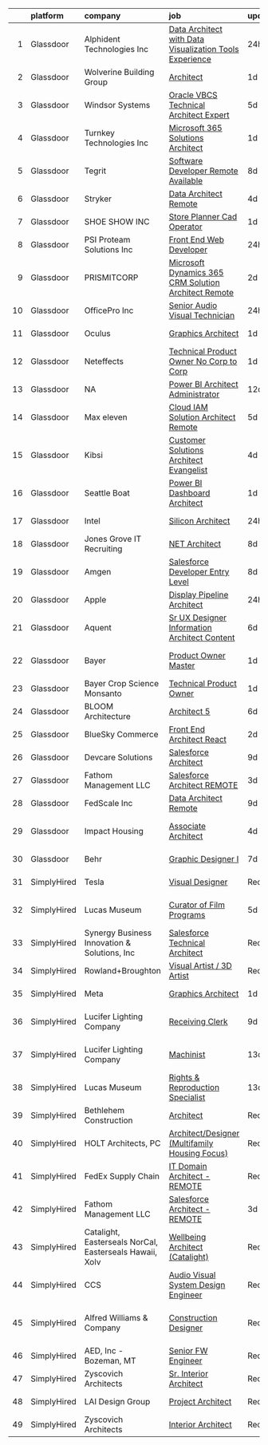 

|    | platform    | company                                                 | job                                                                                                                                                                                                                                                                                                                                                                                                                                                                                                                                                                                                                                                                                                                                                                                                                                                                                                                                                                                                                                                                                                                                                                                                                                                                                                                                                                                                                                                    | update_time   | location                    |
|---:|:------------|:--------------------------------------------------------|:-------------------------------------------------------------------------------------------------------------------------------------------------------------------------------------------------------------------------------------------------------------------------------------------------------------------------------------------------------------------------------------------------------------------------------------------------------------------------------------------------------------------------------------------------------------------------------------------------------------------------------------------------------------------------------------------------------------------------------------------------------------------------------------------------------------------------------------------------------------------------------------------------------------------------------------------------------------------------------------------------------------------------------------------------------------------------------------------------------------------------------------------------------------------------------------------------------------------------------------------------------------------------------------------------------------------------------------------------------------------------------------------------------------------------------------------------------|:--------------|:----------------------------|
|  1 | Glassdoor   | Alphident Technologies Inc                              | [Data Architect with Data Visualization Tools Experience](https://www.glassdoor.com/partner/jobListing.htm?pos=102&ao=1110586&s=58&guid=00000182d3d5ea8e8e10d9951020daf3&src=GD_JOB_AD&t=SR&vt=w&ea=1&cs=1_8dd8924b&cb=1661411388421&jobListingId=1008091024551&cpc=608BEFD8E68346F1&jrtk=3-0-1gb9tbqltkbna801-1gb9tbqmbg4ei800-f379114849b5b46f--6NYlbfkN0CzKb5aVKsQyk0cUDde7j4UadduKN6okquHPuS51X0q8tczcIZnFMkH5iQ5ylHUeiTba-4bv7qsjjejpTvV3S8sZiaKMainvVRDHoos72AAYt__Zrrx8rm_xwowH6ei5AhDmjmJZ_Jc-vZi56wqUa73kpiJuVD7aSNplxwGClCygDjEgokMZAnVh2sIdKDvVw7j7e1X3Si76F_kOcb3wSIejK-QaBqPCWfqRT_Peqw9IPvt4yKtjhmuFDNlqAxR28LST8yrXYhlrIagq08v5IZ8M2Rv7XJWSF7Vn-YOS4i3YA5g6Q9SwqLP1nuYoZwWebNuMk48L0ODux_Zd6QRP0wIpnynRxmlOTmZ3TDqPoxQtPQBuQ3Bkmf_XL_NziQMQEz4-GLGZdxljZEatR-LSOQQ481duRq1NFhl5WXpPM6991RY9QsY8Zu6rypGxF5SHJfkwyq5ucIc7YlgkqmdcOOMZ2mrzY2x3bunAlx0ow_aBGv92MVJpBT7lILIipvYdreezDOGzQv5GA%3D%3D)                                                                                                                                                                                                                                                                                                                                                                                                                                                                                                                                         | 24h           | Remote                      |
|  2 | Glassdoor   | Wolverine Building Group                                | [Architect](https://www.glassdoor.com/partner/jobListing.htm?pos=128&ao=1136043&s=58&guid=00000182d3d5ea8e8e10d9951020daf3&src=GD_JOB_AD&t=SR&vt=w&cs=1_736a599d&cb=1661411388424&jobListingId=1008087961641&jrtk=3-0-1gb9tbqltkbna801-1gb9tbqmbg4ei800-98dffda07a38f17c-)                                                                                                                                                                                                                                                                                                                                                                                                                                                                                                                                                                                                                                                                                                                                                                                                                                                                                                                                                                                                                                                                                                                                                                             | 1d            | Grand Rapids, MI            |
|  3 | Glassdoor   | Windsor Systems                                         | [Oracle VBCS Technical Architect  Expert](https://www.glassdoor.com/partner/jobListing.htm?pos=130&ao=1136043&s=58&guid=00000182d3d5ea8e8e10d9951020daf3&src=GD_JOB_AD&t=SR&vt=w&ea=1&cs=1_a1a10061&cb=1661411388424&jobListingId=1008081085044&jrtk=3-0-1gb9tbqltkbna801-1gb9tbqmbg4ei800-6e218c3c7eeb7790-)                                                                                                                                                                                                                                                                                                                                                                                                                                                                                                                                                                                                                                                                                                                                                                                                                                                                                                                                                                                                                                                                                                                                          | 5d            | Remote                      |
|  4 | Glassdoor   | Turnkey Technologies Inc                                | [Microsoft 365 Solutions Architect](https://www.glassdoor.com/partner/jobListing.htm?pos=129&ao=1136043&s=58&guid=00000182d3d5ea8e8e10d9951020daf3&src=GD_JOB_AD&t=SR&vt=w&ea=1&cs=1_6bfd151d&cb=1661411388424&jobListingId=1008089399516&jrtk=3-0-1gb9tbqltkbna801-1gb9tbqmbg4ei800-d1f30900e06d0dab-)                                                                                                                                                                                                                                                                                                                                                                                                                                                                                                                                                                                                                                                                                                                                                                                                                                                                                                                                                                                                                                                                                                                                                | 1d            | Remote                      |
|  5 | Glassdoor   | Tegrit                                                  | [Software Developer  Remote Available ](https://www.glassdoor.com/partner/jobListing.htm?pos=111&ao=1110586&s=58&guid=00000182d3d5ea8e8e10d9951020daf3&src=GD_JOB_AD&t=SR&vt=w&ea=1&cs=1_ad7a29ef&cb=1661411388423&jobListingId=1008074129417&cpc=654405A9B1E0A9F5&jrtk=3-0-1gb9tbqltkbna801-1gb9tbqmbg4ei800-31ea58efc222df99--6NYlbfkN0BYTXhm1cbXLAspEfzBkuVxq2TVVktJReCYtVkqu0WvP24Gm3Dxy7MDa6OJSrO0xO6C66tfxA8ttbJfLdpWJkOgdtvkYOy2-vXX6QsvaM9J3wudpgQJfabM3wvw393EsEKyI2j8r-2wX6ovTATJdOhRulDCxWlu-ACK69X5QuY6KgD_QcQy8D0VRgb4a4kmfd0HkZWDh8TzRGLtc8etXnPq0CqhFHddBgt16dvEUoTj9PKRaEPAiXuLBw8BC6mQMR_OgrkwLQk3yvBwj4VOj5EjIQn-RohIAbTMCKoGUiX21iP-x6eQW5dDf8i4R6mPL6kOxJBi1sLdvAXTFNrkLWcuDqrvqMP9YfZeJhJoHV7DcfSa19pw4AZ4qr-vrCNClrvMNgvqd73c6cXujGDc4VJsXh2z1AVhOE8vXaugD5HyY5Z34IapzZJyztVTnr8FvcfVSE9RHOeUtH7Ip4VFm6hp357VBOQwRZEhuDHdc6DPiYpxF2av0SU5NP4s-g7ZFLYrSMCLg1zfhw%3D%3D)                                                                                                                                                                                                                                                                                                                                                                                                                                                                                                                                                           | 8d            | Remote                      |
|  6 | Glassdoor   | Stryker                                                 | [Data Architect  Remote ](https://www.glassdoor.com/partner/jobListing.htm?pos=109&ao=1110586&s=58&guid=00000182d3d5ea8e8e10d9951020daf3&src=GD_JOB_AD&t=SR&vt=w&cs=1_a70ba7a9&cb=1661411388423&jobListingId=1008082755386&cpc=654405A9B1E0A9F5&jrtk=3-0-1gb9tbqltkbna801-1gb9tbqmbg4ei800-362a5d24adb281af--6NYlbfkN0DDb2HBbdgERfTLVhW415YjhZ7zErQZ38tY3lCcTrqyrs2mBnBskfi5muEc3bbt5s9YgCohieUqzyiblkUs2gnH74IpCJFrwLLP8gGQUHefikZRha4SQs5dkOc2U_vd9wydn5yech3fHou46ZKilgXhpCYtNjC7A0Jy_LW7-EA054ws348dOAood89HCuBP5of7-Ct_A1b5loCw2pNKSQuyduVlVcPN62OE8g0vwk54SNIcqGu-87_Jzrsrc66jpwpnEzoj5ahYyFxynRurKX-yZQEKGo59qG0dt-EfEKEr1HJOJHZ8W_9E2IHa9D_dUr2mRbwvMTvgpNizET0sUEtjP4btyyGMGzeiRk4x1tfOWdb1SeLXt_0zgczeYRhLHHIT-k2ADJ79ZnbTIrRj5QhlkuShgTTUDIcQZV9Hu6ICBXp18_cGpFG61G-HXq8yYrSbbHe_hSkGVR_e3h4C1U8p1KkU67sQVjzA3m24GMe9x5Y4M09TNmYwMeSI7eQ90mUeB7s0KFRZzUvpPxKcG-Kks4NLwultjyF7Z_r5755LlpqMVo6T8rgFoJxE10D7eKnZiVSWaDxArYjfvNTXQC95031ggVwAgSFe4TYfRocWIYR7I2s12yi0voAzCcUzdbDhZGxUcakU_NChQFw7W3J4diNbhR-sN5WZrMelfn4zS2prF_q8zUqwBFVSkUFIu0WDNxZcUT0f3HA3KwET4kmGB6o1Rg0pfmsVRFLtGf2J6RA_EqgqDHKW_RK6oscS_byUCub3Ey-XBEj2F4kKQp9NjMJxlGyymF7jFYl1ZZjd-7Zp9kCNxl36jXUQ4zM_rJ6Pq8BM9VcXMN0cMp0fAG61iHua7HvPgVd_V1xEUvNfC4iVBz-LL-eNTCq0Nx05LhLYEMH1ahz_qGGUGwDZnkCLpzXFe33QkfzaegTvQ0wDhekHpEZNzCMQQFu7dz7cLWwnyiYMDmoc_rMQzFAhmQy3LwuAS-5pi3ahKsV-cJ4GSM35zS0xIUHC_mWCOzTqIH3ulMMxiCyymPWg0rbG0o3kbFMMr1CbFVfYve1HPowjkQ%3D%3D)              | 4d            | Michigan                    |
|  7 | Glassdoor   | SHOE SHOW INC                                           | [Store Planner Cad Operator](https://www.glassdoor.com/partner/jobListing.htm?pos=118&ao=1136043&s=58&guid=00000182d3d5ea8e8e10d9951020daf3&src=GD_JOB_AD&t=SR&vt=w&ea=1&cs=1_7d9fdb03&cb=1661411388423&jobListingId=1008088599090&jrtk=3-0-1gb9tbqltkbna801-1gb9tbqmbg4ei800-e3da1e5a9b83e560-)                                                                                                                                                                                                                                                                                                                                                                                                                                                                                                                                                                                                                                                                                                                                                                                                                                                                                                                                                                                                                                                                                                                                                       | 1d            | Concord, NC                 |
|  8 | Glassdoor   | PSI Proteam Solutions Inc                               | [Front End Web Developer](https://www.glassdoor.com/partner/jobListing.htm?pos=121&ao=1136043&s=58&guid=00000182d3d5ea8e8e10d9951020daf3&src=GD_JOB_AD&t=SR&vt=w&ea=1&cs=1_723d8d22&cb=1661411388423&jobListingId=1008091134854&jrtk=3-0-1gb9tbqltkbna801-1gb9tbqmbg4ei800-1c3e043f3187a2b0-)                                                                                                                                                                                                                                                                                                                                                                                                                                                                                                                                                                                                                                                                                                                                                                                                                                                                                                                                                                                                                                                                                                                                                          | 24h           | Remote                      |
|  9 | Glassdoor   | PRISMITCORP                                             | [Microsoft Dynamics 365 CRM Solution Architect   Remote](https://www.glassdoor.com/partner/jobListing.htm?pos=120&ao=1136043&s=58&guid=00000182d3d5ea8e8e10d9951020daf3&src=GD_JOB_AD&t=SR&vt=w&ea=1&cs=1_1cfb3a04&cb=1661411388423&jobListingId=1008086779947&jrtk=3-0-1gb9tbqltkbna801-1gb9tbqmbg4ei800-978706a382465c12-)                                                                                                                                                                                                                                                                                                                                                                                                                                                                                                                                                                                                                                                                                                                                                                                                                                                                                                                                                                                                                                                                                                                           | 2d            | Remote                      |
| 10 | Glassdoor   | OfficePro  Inc                                          | [Senior Audio Visual Technician](https://www.glassdoor.com/partner/jobListing.htm?pos=107&ao=1110586&s=58&guid=00000182d3d5ea8e8e10d9951020daf3&src=GD_JOB_AD&t=SR&vt=w&ea=1&cs=1_341b5e11&cb=1661411388422&jobListingId=1008091299162&cpc=6945AE2F4B03E059&jrtk=3-0-1gb9tbqltkbna801-1gb9tbqmbg4ei800-02b5f68411eb2a6e--6NYlbfkN0D_8t2m6d50VhCpl4Fo9khjsC-oEtwkXb0TgrV3aVXbwyBLyeSrFdrqIMvaoNCmo4fS_46cZrOTxrNWYU_G3NpmieO_2f2IwHUwTf-ahWGVQnFKOIOnkW2QBaJkZijUn_4Fto9JT9BYjkXUwmaRDVDfjUMZvxDtHYJyJ0ylNF7ImEB8TSmJkOj4ePBiDBy5pNkMcCpuf_dZnuE_J-H5bNgrwsr2FRtQ4dTe9mexFUGfGPFV9QVYj3UQiqA8edndb1TVZuO-pdavUbjpR8zoKYFu6xo5XOs32FLz6GmbLLxd1gjfwemHA6C3J9Rakx7uzjZvWpHHLcNHcbcHFpchPq_R1QMxcWGoGmx3RGL0sWknbu2soCR-FN-C-iH2XyjFigji5td8Xs9l3GeqwwINrO95dc1ORbA_Ai8dL4casnqNgh72b1nM5w0HUkHpW1u4067vRFNvUQ0ecVw6AofPNIVbTk17NPIZi1b4rzdlezPbjfW6fvCEbEQYK2ptA5YtjRNQBXbKLQAAmA%3D%3D)                                                                                                                                                                                                                                                                                                                                                                                                                                                                                                                                                                  | 24h           | New York, NY                |
| 11 | Glassdoor   | Oculus                                                  | [Graphics Architect](https://www.glassdoor.com/partner/jobListing.htm?pos=105&ao=1110586&s=58&guid=00000182d3d5ea8e8e10d9951020daf3&src=GD_JOB_AD&t=SR&vt=w&cs=1_106ab13d&cb=1661411388422&jobListingId=1008089729840&cpc=4F748F1840550ABC&jrtk=3-0-1gb9tbqltkbna801-1gb9tbqmbg4ei800-06593c3a392653bc--6NYlbfkN0DYl4UJW4r1Vl7FEn6T9F-rD9lpC-0oMJVSiWjK_MGUd8e8cHXcpv6KPyjLHZEfqkV4p65aMquXS3afkTk8QD09_mW6sRPpnPu8dWx8qLY4Jb39NsmxEXdcSuM54o3GTpnivYC9XaV1LzuAwDQGUinCnZ-ykaK7egvDEv6nrwYf-D6fb98hz2pyXr06d2qTXJF6m3ib1YS-QlDzGR1EWNGm220VOVLTUKS45Q9zmCyI3qyHtJCFmhDqq7AVwth3RL9mt1GYgIPyGuAeYTEGhuQexX0tncw4JSzSum3lRj8d4LHCpwu6IVvX1hlgHOuBPTOP5RNGo0WJj99y7nO5Z9hif_fdA9G_s_SLsx1N-4MtfbJky6GA7Wzr54CoM4H_X-oWYDSLffLzAbPBjmOk8R4Xa7yj529_wwPZO_bReyQZyomoVIvDaXUXjVl4pJp4vDb9KHFSSG1hhVvUGOct8dXzJEvv93yIHIzl0gf62FEecQafOyzBcwWdgsdldn-_j-TvsE6XKLHR-sy6UPgkma0rNRLnXo5PaoG0oBaJLleKOMO9KV_sSCxswSiVg9Br1UzqTfcc_m2X1mHFk3Qp4ARnMX3AHhAC5__wm4Sfr68tcmegFmSMz2Q2_efZHpIG5CzRuYOOSOM_kqOWwGTwcR5D2W2hpgY9t6UfDJq1S8Ovx-b67ltgrt3GmMGkBygs4ujGL9v2DJZnN1U2ag5XFjms2i-_NwfhPvnZ_tgkiZxv9Abt1QAMJJAgKLvcCn_5egb7QwvZt1w9VXzkB4mqw0QGUQsMsbVGOZ6EItsOKjWx_IBGlR3gn8C0sI3OCuPmc4cXBUNPhoso9OXUZ3GH2s1dCvY6MBkvy7uoiOp-cRFQiT1cQyLdsQdMKyju_ijGKFAn7xHHN6JS1uxqNWb3xzCRHSbdwu6L6ld-WDhwFwCEEEkjtoTVLHLdv87UvK2aPUQ7OY7-gCN8YUfgtpFez_YJBtdu1Gn9OF5tYleOxNO4SsuACWv4y9lERQoJuHxqMSMbdFRu2G71ovemuKgRVfeHJeDDCGUK5EHQXmyzEV2bRTp8k49ZPc0YjP8-5JbjNs0%3D) | 1d            | Redmond, WA                 |
| 12 | Glassdoor   | Neteffects                                              | [Technical Product Owner No Corp to Corp](https://www.glassdoor.com/partner/jobListing.htm?pos=115&ao=1110586&s=58&guid=00000182d3d5ea8e8e10d9951020daf3&src=GD_JOB_AD&t=SR&vt=w&ea=1&cs=1_32daab88&cb=1661411388423&jobListingId=1008088930213&cpc=9908D8D4413DBB8A&jrtk=3-0-1gb9tbqltkbna801-1gb9tbqmbg4ei800-44f66f1cca324b45--6NYlbfkN0DkPptDrJXidHbiX_cAZqY1TBO6BcohTQUDFYyXRozAXCnWqtX7QyrzcYv9EndguHVnaFBm0Jrt1FNMGpE0bRhL456C0bnqUHbB0p_p25SLUHgu9T8KnvBIsXcf-mAhXwA_FqwtH60Qzyt-5idvM2Fqj7u6ScqEjV9i8w59Ri2rgC3UHAzFrc2j0D8kvsx4x6LMU8a4az45jgZlGXh1T1W2B3PNH9RCPPx2Hw9iTPM0lvzd1sf91PvEGOfQBFOpXt8GnQxyW0Ge45K7CcEcNi2KVILsR4XqBbySCTW2tuCzvk7DwKWe2y52Grw8gQu0TZVhkzEzwLVE62noO9BLCzk0CPE2_Uw7RSXCt1MriRfUuFSaAP_If1-3xZvhluDu9xvLvKJOKiYxEhSqPfE_q-4xpac6gktr9ZyAbBnDo_TXDEw32KarROeI3uFhhl627U1MYor0Y564qQEnxGjBqXqiZOcHqAQe__1QF6rafs-YWMKvQa-jOxW6OoeLV9bWPivo3A3YfuFYiqKLnnpI-Wks)                                                                                                                                                                                                                                                                                                                                                                                                                                                                                                                                                     | 1d            | Remote                      |
| 13 | Glassdoor   | NA                                                      | [Power BI Architect Administrator](https://www.glassdoor.com/partner/jobListing.htm?pos=110&ao=1110586&s=58&guid=00000182d3d5ea8e8e10d9951020daf3&src=GD_JOB_AD&t=SR&vt=w&ea=1&cs=1_ca452ed1&cb=1661411388423&jobListingId=1008069089979&cpc=FD1C1DA32C38CFA7&jrtk=3-0-1gb9tbqltkbna801-1gb9tbqmbg4ei800-23f1cd14e682bfad--6NYlbfkN0C0ypVDY4-8ByenE0etoQUbEbmqUK4CxMugKcitdDNcCV-e_S8PxCvOE8W52me5AlISrs2ojzLyL_StD4M3QQyFFP38fAVH6k6UB3--yGC9motAeAsZK7DuUftlnm3Ey8s-jTbcARPfdWFOmNRWPHAIr4CSoxpRLRKVNmr3JWPIcI0eYmafDYT7LffR5lD_4z9bm6rGmRfdSQgoSTuf8Bje_LJJ55nMTAxVoooABy5Zi86msuq-dVv_TX-GPN9Sqoe-O5zTyUwwpPY_LdRy6MSEoZhZ_1qeCGt9BEX7XIrtR1yfGFirQgT5rM3gCWZ0VEl0q433hSZYf_DQ8o0J4EAniKrbyHr-X43RT4BaOrymssMdpEqUF6dIbrToxzx-7C01iTjAEaLDW20CZ-PtcdiejPn8NxUJE2QfHL2G8vbV_9XZEWcHhs5l_2OC4qnEPrnNNCHLjINIHnpo_zXHr2fmwVdxuxzR3sDHgPoAH2v7Ah30l-bgCmYXqOMICmm94ca7mIsA6rIQDrory6WinEiu)                                                                                                                                                                                                                                                                                                                                                                                                                                                                                                                                                            | 12d           | Remote                      |
| 14 | Glassdoor   | Max eleven                                              | [Cloud IAM Solution Architect    Remote](https://www.glassdoor.com/partner/jobListing.htm?pos=122&ao=1136043&s=58&guid=00000182d3d5ea8e8e10d9951020daf3&src=GD_JOB_AD&t=SR&vt=w&ea=1&cs=1_375dadaa&cb=1661411388424&jobListingId=1008081881839&jrtk=3-0-1gb9tbqltkbna801-1gb9tbqmbg4ei800-fd1c2c59c7451c79-)                                                                                                                                                                                                                                                                                                                                                                                                                                                                                                                                                                                                                                                                                                                                                                                                                                                                                                                                                                                                                                                                                                                                           | 5d            | Remote                      |
| 15 | Glassdoor   | Kibsi                                                   | [Customer Solutions Architect   Evangelist](https://www.glassdoor.com/partner/jobListing.htm?pos=117&ao=1136043&s=58&guid=00000182d3d5ea8e8e10d9951020daf3&src=GD_JOB_AD&t=SR&vt=w&ea=1&cs=1_6f87cf53&cb=1661411388423&jobListingId=1008082677489&jrtk=3-0-1gb9tbqltkbna801-1gb9tbqmbg4ei800-78201ecf458b0e51-)                                                                                                                                                                                                                                                                                                                                                                                                                                                                                                                                                                                                                                                                                                                                                                                                                                                                                                                                                                                                                                                                                                                                        | 4d            | Remote                      |
| 16 | Glassdoor   | Seattle Boat                                            | [Power BI Dashboard Architect](https://www.glassdoor.com/partner/jobListing.htm?pos=124&ao=1136043&s=58&guid=00000182d3d5ea8e8e10d9951020daf3&src=GD_JOB_AD&t=SR&vt=w&ea=1&cs=1_e8df8945&cb=1661411388424&jobListingId=1008087896966&jrtk=3-0-1gb9tbqltkbna801-1gb9tbqmbg4ei800-55e2a4140ff30872-)                                                                                                                                                                                                                                                                                                                                                                                                                                                                                                                                                                                                                                                                                                                                                                                                                                                                                                                                                                                                                                                                                                                                                     | 1d            | Bellevue, WA                |
| 17 | Glassdoor   | Intel                                                   | [Silicon Architect](https://www.glassdoor.com/partner/jobListing.htm?pos=119&ao=1136043&s=58&guid=00000182d3d5ea8e8e10d9951020daf3&src=GD_JOB_AD&t=SR&vt=w&cs=1_d8e2342a&cb=1661411388423&jobListingId=1008090300949&jrtk=3-0-1gb9tbqltkbna801-1gb9tbqmbg4ei800-4e908121385d0c01-)                                                                                                                                                                                                                                                                                                                                                                                                                                                                                                                                                                                                                                                                                                                                                                                                                                                                                                                                                                                                                                                                                                                                                                     | 24h           | Hudson, MA                  |
| 18 | Glassdoor   | Jones Grove IT Recruiting                               | [ NET Architect](https://www.glassdoor.com/partner/jobListing.htm?pos=112&ao=1110586&s=58&guid=00000182d3d5ea8e8e10d9951020daf3&src=GD_JOB_AD&t=SR&vt=w&ea=1&cs=1_f081c0ab&cb=1661411388423&jobListingId=1008074111267&cpc=7F6F94E2229B3AB5&jrtk=3-0-1gb9tbqltkbna801-1gb9tbqmbg4ei800-f56a0f2531ab0d19--6NYlbfkN0CK_ae8E8OUCECNo873J7aTiFbTacEgCQxiWMjncCMBOv7uSBlgPAwmxPYyWDFGmT4n8l0l6RhTtL8pl7ZfV6qVGBqjUdjKuCcZ3A1rMiQ21ofWkgsIxJDGmZZXYSzMVaYiGLzHszoeKiYgqL_iuAF0CpKsN8UEPT8zG2TE4jFYRvvDTQoiWc25cfntEXuhFQAo1Mya1V5jVcQQxQ6KT4UyNL1r2teGPdaivPzdBz4dMg2I6hF3iftQXEYMf2Xm16wkz1y_X6ldMH1qtoCrxOGackydWriQ4KLkgXt_J7jNbjoFqrSgRuzybE7C_N6pGDes_RwU3CQOhGB-DEOzbDzI2BR7siz1ZLH69vsbIxumRmpnTGr0KK3hpvkc9qXnsSJXIW7I1pR1tFyDYkJsTQhhBf-UEt280v7fF7SX8qKuZoI36cwt-n_3bkka4lYWii-JeFxmTTI6zHD8uCjn2L2PfyFWH95DKfEaQe9aIxWlD13yKG34UdoY6wvOpzeQgDo%3D)                                                                                                                                                                                                                                                                                                                                                                                                                                                                                                                                                                                                | 8d            | Charlotte, NC               |
| 19 | Glassdoor   | Amgen                                                   | [Salesforce Developer   Entry Level](https://www.glassdoor.com/partner/jobListing.htm?pos=125&ao=1136043&s=58&guid=00000182d3d5ea8e8e10d9951020daf3&src=GD_JOB_AD&t=SR&vt=w&cs=1_af87d387&cb=1661411388424&jobListingId=1008074343550&jrtk=3-0-1gb9tbqltkbna801-1gb9tbqmbg4ei800-8429ed1715fc0585-)                                                                                                                                                                                                                                                                                                                                                                                                                                                                                                                                                                                                                                                                                                                                                                                                                                                                                                                                                                                                                                                                                                                                                    | 8d            | Thousand Oaks, CA           |
| 20 | Glassdoor   | Apple                                                   | [Display Pipeline Architect](https://www.glassdoor.com/partner/jobListing.htm?pos=108&ao=1110586&s=58&guid=00000182d3d5ea8e8e10d9951020daf3&src=GD_JOB_AD&t=SR&vt=w&cs=1_9b368c06&cb=1661411388422&jobListingId=1008090134447&cpc=3DB599BF2F4828F0&jrtk=3-0-1gb9tbqltkbna801-1gb9tbqmbg4ei800-3f8ceee75ab23769--6NYlbfkN0BvKrLyj5gPmtZO9T8euul8TCxuuKNOtzRJOomxnwSEodTz2Bc-sPZl8WPllYOnI2gr_wBPOLiH-goueqRhUbDSVZ5LOE40OpZG_7G07qcO_l2MCcsiVCHpeM34y2_x_00BTLlllJOFGCXrXMHtZGWhOTs3kIrtpABg9JQWsMvBt9crnr6CkBLpy229y4LMyOAPYXbzbMDs80lXQ7dmov7mBMIQt9hQzZlBnvFuhi7nhxDfssDIuuvM5EdmdQqU-PRm5o8mAj3yzdTmyQyzBZfqkh61vkaULnR-z-zo84KPH2fQZJuhO0Zk0y7Cw63_Yi6_KMZrWbXUENDRXGnU60Yz2pf2NlrOkmQMf28pGVwU2k3oiR_S3vtF4MJh0jJJnhfffHqyFl2vyZVF3gtQmSBwMbGLWQ0XYjIsFpitYMOhQUJ-zXUj1IjJxZr86-BbF5io6_YVNN28r1k8OheYOtH1BS56v6fgB6m_PHjOG_ox1r9Yygk2G6M0TJuuT24bghVTythOGCZeFAVrNLQ9yMKrLPlB4jaFLpqC00QdshN7fq-cOp9H3Mp0bIGatiXylmX3kxqs0tWQ0aTzZ9SXCIPZ84Mqqin8wcnUIfgnR6qLBlt6nHCV3haI3U46UjvkaAC3qQ5zLNW0Kdq_O80BK90UVLxF8lsj5XnjfW4oqCiI-6OaxymsuC-PHyf8MsD8SYfiFdJrXLlmnbT8KXNi8EqD9XR_yTyno9Sc2-vK74TZYqDEAktt_BbgZsEJqgus6N-mcyaLX0Z8debNTN7PIIXOz2U1f8cQLDfjEd69kxIevR9hBzhXNlH367zzTVlulfEnDYKqPI0NYOtajwIwlfl0oRlh5IiBuSAFnj3QMe8l0hrD7_L2oxmgotStuQa1n4RaGQFcTDre1gH2EiSnUQ3V3jTRpxalzHbReJQ_VCz4c5YU-675b-45UF2b0mdxpJcp1zicUSMqZdi2R_R0oER4)                                                                                                       | 24h           | San Diego, CA               |
| 21 | Glassdoor   | Aquent                                                  | [Sr  UX Designer  Information Architect   Content](https://www.glassdoor.com/partner/jobListing.htm?pos=114&ao=1110586&s=58&guid=00000182d3d5ea8e8e10d9951020daf3&src=GD_JOB_AD&t=SR&vt=w&cs=1_f36fc51a&cb=1661411388423&jobListingId=1008078866185&cpc=3DB599BF2F4828F0&jrtk=3-0-1gb9tbqltkbna801-1gb9tbqmbg4ei800-e60f90030a0c61e9--6NYlbfkN0DMrcEu7yrtATojKJA7cEzGQ3FdRGWLh0CZQInL4ECGI9gD0Wolx9R2v-Aex0-GK04fkRi0TyjxqqvHOIBlNWjkEX5BmjUnO2DIisJfETPn0mn1jgY3PNn0S_9Fjjdr12n594baQvFqoCKo_9-W2dLZP2aIGPZiJHsgLO8Jf2UnY7O8rCTeaUZYvVCLmc4BQgC1x83o2BnOMIJEeKMoicC9OPhtdmP7uB-NRi9Z22tw6Nem6ddghDYhN8LStQGrY_vqDl37NGjAy6sjmWnJZccRLGkG8y3fZAXY13EyTexQm6LgPDYYTbSiFLVpdSS7peEIKqbxUPlAyk7pC11ZThzvPhgFUYnRgEr3UK5arGRGGFZbRLheuH2VKtukFPlZxFkVVtHE7QSr5VbX2d5QtL-GPfJvccHC91mTFVGFym3IrZg9x4UpddBMOXy3il9MgrMvopHmwZ0NwA%3D%3D)                                                                                                                                                                                                                                                                                                                                                                                                                                                                                                                                                                                                                     | 6d            | Chicago, IL                 |
| 22 | Glassdoor   | Bayer                                                   | [Product Owner   Master](https://www.glassdoor.com/partner/jobListing.htm?pos=123&ao=1136043&s=58&guid=00000182d3d5ea8e8e10d9951020daf3&src=GD_JOB_AD&t=SR&vt=w&cs=1_2e9f02a8&cb=1661411388424&jobListingId=1008088874453&jrtk=3-0-1gb9tbqltkbna801-1gb9tbqmbg4ei800-681aee974ef29260-)                                                                                                                                                                                                                                                                                                                                                                                                                                                                                                                                                                                                                                                                                                                                                                                                                                                                                                                                                                                                                                                                                                                                                                | 1d            | San Francisco, CA           |
| 23 | Glassdoor   | Bayer Crop Science  Monsanto                            | [Technical Product Owner](https://www.glassdoor.com/partner/jobListing.htm?pos=113&ao=1110586&s=58&guid=00000182d3d5ea8e8e10d9951020daf3&src=GD_JOB_AD&t=SR&vt=w&ea=1&cs=1_1430544e&cb=1661411388423&jobListingId=1008089028748&cpc=451933188B21919D&jrtk=3-0-1gb9tbqltkbna801-1gb9tbqmbg4ei800-7fef826ca3e4378d--6NYlbfkN0ARyD88zZa8G4fZaD6jLAgXtQ8K-B7dWBWCK8oXQKVaKig_6nzqbLjwMGuvQzHRYlMp2LjXGf4YdDKkocwr1uOO9MrEQNgUg7cusAnVhLy567shf-tEHyvqSGAr1qLuwQ_9nL9_gHKddjR1IVNqf1xeKHNAU1-ro2lLgEqvnLrg6PtYIQFqGEHb_ib2L5w87ROw1DEqKryS6V7lQYfreVV0wJ4StFoDqE2IlPReNfKIqzzo5sEVnkEpH09Rw7f2vEWDF6zwEoh6yzAo7LMwS8AWYX_H9Fm3X37jKztVjYLU6gQMZrrnfBGfTWEi1QLOskMV_NaNxsoHyONdCLRwAjH74js_zrEMv8JK_saEtC8617IdOwaoZ0_kLbqeVetcchFMJXqpUG-Lz-Kn1NtzZNYgo1VuhiknUpJAF02dDVXToB5pZrGltvAPMR7SdLYAg6UdiwtBCs0sBv-NU6UA-JCT9BERlWuOnK2gqDC__yus1cCs6rUq9LjKuWhlYWupF2kvpKcFXqoBNjbTUT0fY7bn)                                                                                                                                                                                                                                                                                                                                                                                                                                                                                                                                                                     | 1d            | Remote                      |
| 24 | Glassdoor   | BLOOM Architecture                                      | [Architect 5 ](https://www.glassdoor.com/partner/jobListing.htm?pos=101&ao=1110586&s=58&guid=00000182d3d5ea8e8e10d9951020daf3&src=GD_JOB_AD&t=SR&vt=w&ea=1&cs=1_d8926bcc&cb=1661411388421&jobListingId=1008080060773&cpc=BE7ED86EB2F099E4&jrtk=3-0-1gb9tbqltkbna801-1gb9tbqmbg4ei800-2dd7d1af7da0ac01--6NYlbfkN0A4hgeKHdLyHgzaskNEvl2xXMVaueUT71iJOYpLYISQUCp9QgmWQMTvKiX-rI0aCl7N-e4QFIdpyUjJTx-Pp7WquQIS6qIzIw9-hLm8BQHOsiyd-SEykKNVBNFAgDIL0syYiF-8gPtgCD-tClMPJpLk4ML8LwxxTI-sqWmrtViDFvHzBFiXbWs4GOKccc6l-8sT1z165rTOPA67h1PMkvCyb8fJdFIOOR9zcGEb-t7jPDZh0PQZUJEgAdQtfkZfG1vwXNZ_4Um4e3T2KuNlMYS0z8M8Tb-Baz51G-VUrIBsGrvvP4Mjwb13-dYyVodXTyfvEHiPvmqeF_eJopHayLrE9hw94jWKfawFyMUDFT5zaYasXyVKRDlFKcS6X52oxN_JcPPvs7_yYgNrhQPjBLR2RGCS0sesbkCLI3OqAMD-4-0kFq_IOA0T_LORVplLAsupM99CSUN7Y9J4ZhpAmj73G-FWlF0JzAuu6QcMkjVva5InK6fECOzrPebI74uJ06U%3D)                                                                                                                                                                                                                                                                                                                                                                                                                                                                                                                                                                                                  | 6d            | Boston, MA                  |
| 25 | Glassdoor   | BlueSky Commerce                                        | [Front End Architect  React ](https://www.glassdoor.com/partner/jobListing.htm?pos=106&ao=1110586&s=58&guid=00000182d3d5ea8e8e10d9951020daf3&src=GD_JOB_AD&t=SR&vt=w&ea=1&cs=1_fb009b3e&cb=1661411388422&jobListingId=1008086108046&cpc=18C9CE28155C17C5&jrtk=3-0-1gb9tbqltkbna801-1gb9tbqmbg4ei800-e1f302f7addde22f--6NYlbfkN0DQHi8NIuGFDQ1s5DRyfbhGDfgYsFrAIFuVvfJHxEt88uzrkCnJKAgcr6FDmE6GQLu_MIaeN2NlMNDruQlBIA5_YlCigHMfLdGIj3qK0nCbUNUj7gFFFpFetrw-mZ98qFufR47D3BxKh9Qge3GwI_Ux4s09fzLS0PlqCIJBNNSpSxgwrENAowDW9Lyzw7FaycPC7SQRxD855AjsoBHqsWMFtkmO_Zu3nvHpjGG5GciqO-EO51pbGA4ANTkY6LlkAcRNZuFOVa1UrTEqdx7JmntkcDdzlScqpwXG_2_O5RtdNghThYLvpuXsISalxaYGca11KIcwtTMMSWLk3zOiYt0YPSztDGu5PBa5Evh9hWKKgNh0DpByYksbfvs9VsEUddaGQ_XTIb7fTu35Ppqk-v6FErNM1zKQdZsQ26bpftleRyFvT0oEREdw1LMJWve5w0U_q051B_X2GV65d-mHfFEYCNQhunkwI6e6f9gwkVehPCCxcjgYo9EY1MjRLsMUZlk%3D)                                                                                                                                                                                                                                                                                                                                                                                                                                                                                                                                                                                   | 2d            | Remote                      |
| 26 | Glassdoor   | Devcare Solutions                                       | [Salesforce Architect](https://www.glassdoor.com/partner/jobListing.htm?pos=126&ao=1136043&s=58&guid=00000182d3d5ea8e8e10d9951020daf3&src=GD_JOB_AD&t=SR&vt=w&ea=1&cs=1_7fc8e7c3&cb=1661411388424&jobListingId=1008072047151&jrtk=3-0-1gb9tbqltkbna801-1gb9tbqmbg4ei800-98abb850aff40185-)                                                                                                                                                                                                                                                                                                                                                                                                                                                                                                                                                                                                                                                                                                                                                                                                                                                                                                                                                                                                                                                                                                                                                             | 9d            | Columbus, OH                |
| 27 | Glassdoor   | Fathom Management LLC                                   | [Salesforce Architect   REMOTE](https://www.glassdoor.com/partner/jobListing.htm?pos=116&ao=1136043&s=58&guid=00000182d3d5ea8e8e10d9951020daf3&src=GD_JOB_AD&t=SR&vt=w&ea=1&cs=1_128289f2&cb=1661411388423&jobListingId=1008083247202&jrtk=3-0-1gb9tbqltkbna801-1gb9tbqmbg4ei800-1a7658cfeb508071-)                                                                                                                                                                                                                                                                                                                                                                                                                                                                                                                                                                                                                                                                                                                                                                                                                                                                                                                                                                                                                                                                                                                                                    | 3d            | Remote                      |
| 28 | Glassdoor   | FedScale  Inc                                           | [Data Architect  Remote ](https://www.glassdoor.com/partner/jobListing.htm?pos=103&ao=1110586&s=58&guid=00000182d3d5ea8e8e10d9951020daf3&src=GD_JOB_AD&t=SR&vt=w&ea=1&cs=1_10e3a91c&cb=1661411388422&jobListingId=1008071816059&cpc=9FE5D8D7282D4400&jrtk=3-0-1gb9tbqltkbna801-1gb9tbqmbg4ei800-44c5d418dc0d8167--6NYlbfkN0DdLn5tXN_RiyJSiFodarGZFJKa8s6F6AK0THPBWp05MQOFQCzoYzZx1C0PopGaGcz4qUE619Uy20V5pb8ZMxoatXEeKgzSCbKgg1y1vxWK1L-gD62zCNN1j7u8oWqaBghP1VNRZhGVxxLaw4bgkcsM5f3AwrwmICpyc9puI3Uf6hpr290iRuIVfq3YXYF-No3Cou1sBVN3NCV2oskTW22yqxmluxa2U573wNGTEWZ5rGIxAys2JABhxCqZJWn-xB2QLdfcncE4LX1EpllD7-bAcUDdbDDMLIKvC9QuInirDUknLM9-WTiY8KZGFzRIJlmzoWhXQqgfuKv7BuUB47dF0TIvJKiyVB4weK0yozKFhBA7NMYMw3uOA7uKfEKmfQfETsXOa_R83HMzWMGMB5qU5xiHYBKbvtnJ3f4KXjF2psDBpMOePeg26e5y2w3muHF8_je-rTxqgoH-eVKVg5O3DeVDDqnVV98vKx9reJt5j4lX8phwRaBJjuLk0aX5ItQ%3D)                                                                                                                                                                                                                                                                                                                                                                                                                                                                                                                                                                                       | 9d            | Remote                      |
| 29 | Glassdoor   | Impact Housing                                          | [Associate Architect](https://www.glassdoor.com/partner/jobListing.htm?pos=127&ao=1136043&s=58&guid=00000182d3d5ea8e8e10d9951020daf3&src=GD_JOB_AD&t=SR&vt=w&ea=1&cs=1_06a78752&cb=1661411388424&jobListingId=1008082403628&jrtk=3-0-1gb9tbqltkbna801-1gb9tbqmbg4ei800-67dcef2fdbf1bf77-)                                                                                                                                                                                                                                                                                                                                                                                                                                                                                                                                                                                                                                                                                                                                                                                                                                                                                                                                                                                                                                                                                                                                                              | 4d            | Los Angeles, CA             |
| 30 | Glassdoor   | Behr                                                    | [Graphic Designer I](https://www.glassdoor.com/partner/jobListing.htm?pos=104&ao=1110586&s=58&guid=00000182d3d5ea8e8e10d9951020daf3&src=GD_JOB_AD&t=SR&vt=w&cs=1_361ab7d1&cb=1661411388421&jobListingId=1008076428661&cpc=20E46BB5786CE82A&jrtk=3-0-1gb9tbqltkbna801-1gb9tbqmbg4ei800-b5e4f79abe7e4ce2--6NYlbfkN0AT5rPPIiYm6NcaOC3xGxN7sTDpnxjbK5C7MY8Kpnw-1xf0-wBWQoZX7FEbgSsrQjRzelIKsvSk9zYwj-4i3Wcp16SJ3ecriqCmkifThENvdAsPnKf8X6Em3nLSLjLu6XYV6D-4Nj0Kg8pp9KsYXcy9TgDbkXdBADW1lilYzLIkzb5VsbxHnt1F46w1t5tir93DznxPoJn2l27ER0hxbw4POs59gp2YW5uISnZWFDdZ3toioAVqm78xLbqfdEgEpJD_pTa8EUEdPFpK3NpBNfoFsK0_HV-uSS7tMBhS4UaFFe5QlGUnaReDXBbzeFbsN_fbiUAxOGdtGJGVAp7Ks-eUTbRIQUS7oN9hRIho2Vc2v2-KA14FTq1qBOvpA3h6U6jQx8-SWymsJios828gHkEB7wdOgzggkP25nKeYqNWZWV1J7bheea3cJioVfMsSwFpQ5OjcoTaFgUYV4b3gmwzMsQB2T52NiRSEt6ZN_ryjGC2BoZsdpGkD7vxDOe2XD42Tqz2Xfe28nwlYU4fOKxsrxE4uTA0fWHdEPiej2m8PZGvPqMCwi8ye8ncvQ2OY2zmg0g4HBP3uhlcsVVvsn6WJ)                                                                                                                                                                                                                                                                                                                                                                                                                                                                                                               | 7d            | Santa Ana, CA               |
| 31 | SimplyHired | Tesla                                                   | [Visual Designer](https://www.simplyhired.com/job/8xa7SsHkWQizRBz7HRMgc0sut82wRjL2HB4GxCDCe5d307YkKcUF3g?q=visual+architect)                                                                                                                                                                                                                                                                                                                                                                                                                                                                                                                                                                                                                                                                                                                                                                                                                                                                                                                                                                                                                                                                                                                                                                                                                                                                                                                           | Recently      | Hawthorne, CA               |
| 32 | SimplyHired | Lucas Museum                                            | [Curator of Film Programs](https://www.simplyhired.com/job/2rxbr5DG1O35x_jrsBwleJ2ch8Fm1aWoGrJFcYG6z6l6YDlBpM6F7A?q=visual+architect)                                                                                                                                                                                                                                                                                                                                                                                                                                                                                                                                                                                                                                                                                                                                                                                                                                                                                                                                                                                                                                                                                                                                                                                                                                                                                                                  | 5d            | Los Angeles, CA             |
| 33 | SimplyHired | Synergy Business Innovation & Solutions, Inc            | [Salesforce Technical Architect](https://www.simplyhired.com/job/3CNkvVU7G0NTIXvlMTTAPhUPaQtZgcvOKtFcJbPE89MUN8Ya582xRA?q=visual+architect)                                                                                                                                                                                                                                                                                                                                                                                                                                                                                                                                                                                                                                                                                                                                                                                                                                                                                                                                                                                                                                                                                                                                                                                                                                                                                                            | Recently      | Reston, VA                  |
| 34 | SimplyHired | Rowland+Broughton                                       | [Visual Artist / 3D Artist](https://www.simplyhired.com/job/a6jc09FaT-WsTWRX4SZ9r250FnXzzVMgqyOB-q7qjxkVTn6ELeF_Pg?q=visual+architect)                                                                                                                                                                                                                                                                                                                                                                                                                                                                                                                                                                                                                                                                                                                                                                                                                                                                                                                                                                                                                                                                                                                                                                                                                                                                                                                 | Recently      | Denver, CO                  |
| 35 | SimplyHired | Meta                                                    | [Graphics Architect](https://www.simplyhired.com/job/sjl9eON-QU_2SN7eZLuFzR_PQgoFg5kJ0nZAY2L0P39VmHNZb8_cww?q=visual+architect)                                                                                                                                                                                                                                                                                                                                                                                                                                                                                                                                                                                                                                                                                                                                                                                                                                                                                                                                                                                                                                                                                                                                                                                                                                                                                                                        | 1d            | Redmond, WA                 |
| 36 | SimplyHired | Lucifer Lighting Company                                | [Receiving Clerk](https://www.simplyhired.com/job/L33lKSDaQzt7nyezPpAxm_Nj8Xp-fVDIxSpYJyDhUTDYWoFJMciazg?q=visual+architect)                                                                                                                                                                                                                                                                                                                                                                                                                                                                                                                                                                                                                                                                                                                                                                                                                                                                                                                                                                                                                                                                                                                                                                                                                                                                                                                           | 9d            | San Antonio, TX             |
| 37 | SimplyHired | Lucifer Lighting Company                                | [Machinist](https://www.simplyhired.com/job/KYdODYpAr0yDytL8g5VNLczATqiOnIQNZPgohMxC-_jQni44eApWdw?q=visual+architect)                                                                                                                                                                                                                                                                                                                                                                                                                                                                                                                                                                                                                                                                                                                                                                                                                                                                                                                                                                                                                                                                                                                                                                                                                                                                                                                                 | 13d           | San Antonio, TX             |
| 38 | SimplyHired | Lucas Museum                                            | [Rights & Reproduction Specialist](https://www.simplyhired.com/job/sfBSe6LWLyTpqg44cLpCfYtAZVnoh5eB90dBFS0nL0qcpu8YF-V6tw?q=visual+architect)                                                                                                                                                                                                                                                                                                                                                                                                                                                                                                                                                                                                                                                                                                                                                                                                                                                                                                                                                                                                                                                                                                                                                                                                                                                                                                          | 13d           | Los Angeles, CA             |
| 39 | SimplyHired | Bethlehem Construction                                  | [Architect](https://www.simplyhired.com/job/Fy-keka937tYhr1jH6W9QUr19yuoAaVcionNyLmZ3smLzFYQX_IY_A?q=visual+architect)                                                                                                                                                                                                                                                                                                                                                                                                                                                                                                                                                                                                                                                                                                                                                                                                                                                                                                                                                                                                                                                                                                                                                                                                                                                                                                                                 | Recently      | Cashmere, WA                |
| 40 | SimplyHired | HOLT Architects, PC                                     | [Architect/Designer (Multifamily Housing Focus)](https://www.simplyhired.com/job/92bW0UnSpt1rI5H5iEb4suCHxkhTd4NDV5LeC1mIONK5QO3V8lm1Sg?q=visual+architect)                                                                                                                                                                                                                                                                                                                                                                                                                                                                                                                                                                                                                                                                                                                                                                                                                                                                                                                                                                                                                                                                                                                                                                                                                                                                                            | Recently      | Syracuse, NY                |
| 41 | SimplyHired | FedEx Supply Chain                                      | [IT Domain Architect - REMOTE](https://www.simplyhired.com/job/9hjjXJkT8R-LJqryGpwbT35hCxAHaAzKDSfS16J94xOSapeD48oWFw?q=visual+architect)                                                                                                                                                                                                                                                                                                                                                                                                                                                                                                                                                                                                                                                                                                                                                                                                                                                                                                                                                                                                                                                                                                                                                                                                                                                                                                              | Recently      | United States               |
| 42 | SimplyHired | Fathom Management LLC                                   | [Salesforce Architect - REMOTE](https://www.simplyhired.com/job/hXRDquc92xKwivNdFOFpXWztg_TssWsCCf13wy6Y5MRoSfjkJaDZMA?q=visual+architect)                                                                                                                                                                                                                                                                                                                                                                                                                                                                                                                                                                                                                                                                                                                                                                                                                                                                                                                                                                                                                                                                                                                                                                                                                                                                                                             | 3d            | Remote                      |
| 43 | SimplyHired | Catalight, Easterseals NorCal, Easterseals Hawaii, Xolv | [Wellbeing Architect (Catalight)](https://www.simplyhired.com/job/yzLMm5uuTPn8tHQa6vstvq2Q_O27HCABuAFrEW3s3a66vOk_yoHAwA?q=visual+architect)                                                                                                                                                                                                                                                                                                                                                                                                                                                                                                                                                                                                                                                                                                                                                                                                                                                                                                                                                                                                                                                                                                                                                                                                                                                                                                           | Recently      | Remote                      |
| 44 | SimplyHired | CCS                                                     | [Audio Visual System Design Engineer](https://www.simplyhired.com/job/ary5z9j2es4oPMAOjusLJHyf7K-36e4_CuOld61njGzpItTv9_0cKA?q=visual+architect)                                                                                                                                                                                                                                                                                                                                                                                                                                                                                                                                                                                                                                                                                                                                                                                                                                                                                                                                                                                                                                                                                                                                                                                                                                                                                                       | Recently      | Denver, CO                  |
| 45 | SimplyHired | Alfred Williams & Company                               | [Construction Designer](https://www.simplyhired.com/job/Iazmo1-4Dr_Folb7iRmCGClV7Eh8gFypQ_3gjIEEnFzIXrpRGq9A2Q?q=visual+architect)                                                                                                                                                                                                                                                                                                                                                                                                                                                                                                                                                                                                                                                                                                                                                                                                                                                                                                                                                                                                                                                                                                                                                                                                                                                                                                                     | Recently      | San Antonio, TX +1 location |
| 46 | SimplyHired | AED, Inc - Bozeman, MT                                  | [Senior FW Engineer](https://www.simplyhired.com/job/zINmUZXgScoXXgS_gyiF3t60esMGL8VWIM8nJ8Kv2CvxPHXAK-fHew?q=visual+architect)                                                                                                                                                                                                                                                                                                                                                                                                                                                                                                                                                                                                                                                                                                                                                                                                                                                                                                                                                                                                                                                                                                                                                                                                                                                                                                                        | Recently      | Bozeman, MT                 |
| 47 | SimplyHired | Zyscovich Architects                                    | [Sr. Interior Architect](https://www.simplyhired.com/job/T7oet47aCOFHKQsEghPBtusux2cJdi0zmkul-G67QosaeOLXQtvx5Q?q=visual+architect)                                                                                                                                                                                                                                                                                                                                                                                                                                                                                                                                                                                                                                                                                                                                                                                                                                                                                                                                                                                                                                                                                                                                                                                                                                                                                                                    | Recently      | Miami, FL                   |
| 48 | SimplyHired | LAI Design Group                                        | [Project Architect](https://www.simplyhired.com/job/CIuNOuiYTmwB25uEe9KZL9ZdFnTTRYm8z7_gvXIO1ty24owrmnVjbA?q=visual+architect)                                                                                                                                                                                                                                                                                                                                                                                                                                                                                                                                                                                                                                                                                                                                                                                                                                                                                                                                                                                                                                                                                                                                                                                                                                                                                                                         | Recently      | Englewood, CO               |
| 49 | SimplyHired | Zyscovich Architects                                    | [Interior Architect](https://www.simplyhired.com/job/fPq0a74f62KrmUrpqkOMhukZfNylin9CSbwuJuu7iArIlRLTTLaAbA?q=visual+architect)                                                                                                                                                                                                                                                                                                                                                                                                                                                                                                                                                                                                                                                                                                                                                                                                                                                                                                                                                                                                                                                                                                                                                                                                                                                                                                                        | Recently      | Tampa, FL                   |